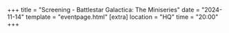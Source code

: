 +++
title = "Screening - Battlestar Galactica: The Miniseries"
date = "2024-11-14"
template = "eventpage.html"
[extra]
location = "HQ"
time = "20:00"
+++

